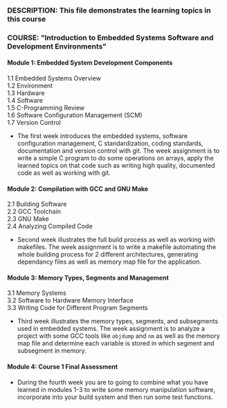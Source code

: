 ### DESCRIPTION: This file demonstrates the learning topics in this course

### COURSE: "Introduction to Embedded Systems Software and Development Environments"

#### Module 1: Embedded System Development Components
1.1 Embedded Systems Overview\
1.2 Environment\
1.3 Hardware\
1.4 Software\
1.5 C-Programming Review\
1.6 Software Configuration Management (SCM)\
1.7 Version Control

- The first week introduces the embedded systems, software configuration management, C standardization, coding standards, documentation and version control with git. The week assignment is to write a simple C program to do some operations on arrays, apply the learned topics on that code such as writing high quality, documented code as well as working with git.
				
#### Module 2: Compilation with GCC and GNU Make
2.1 Building Software\
2.2 GCC Toolchain\
2.3 GNU Make\
2.4 Analyzing Compiled Code

- Second week illustrates the full build process as well as working with makefiles. The week assignment is to write a makefile automating the whole building process for 2 different architectures, generating dependancy files as well as memory map file for the application.
				
#### Module 3: Memory Types, Segments and Management
3.1 Memory Systems\
3.2 Software to Hardware Memory Interface\
3.3 Writing Code for Different Program Segments

- Third week illustrates the memory types, segments, and subsegments used in embedded systems. The week assignment is to analyze a project with some GCC tools like `objdump` and `nm` as well as the memory map file and determine each variable is stored in which segment and subsegment in memory.

#### Module 4: Course 1 Final Assessment

- During the fourth week you are to going to combine what you have learned in modules 1-3 to write some memory manipulation software, incorporate into your build system and then run some test functions. 
